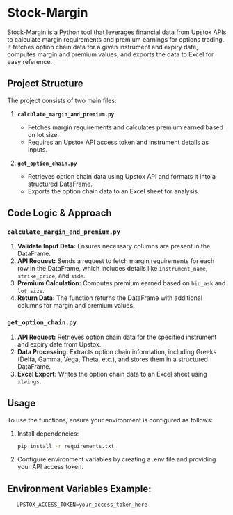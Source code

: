 # Stock-Margin

Stock-Margin is a Python tool that leverages financial data from Upstox APIs to calculate margin requirements and premium earnings for options trading. It fetches option chain data for a given instrument and expiry date, computes margin and premium values, and exports the data to Excel for easy reference.

## Project Structure

The project consists of two main files:

1. **`calculate_margin_and_premium.py`**  
   - Fetches margin requirements and calculates premium earned based on lot size.
   - Requires an Upstox API access token and instrument details as inputs.

2. **`get_option_chain.py`**
   - Retrieves option chain data using Upstox API and formats it into a structured DataFrame.
   - Exports the option chain data to an Excel sheet for analysis.

## Code Logic & Approach

### `calculate_margin_and_premium.py`

1. **Validate Input Data:** Ensures necessary columns are present in the DataFrame.
2. **API Request:** Sends a request to fetch margin requirements for each row in the DataFrame, which includes details like `instrument_name`, `strike_price`, and `side`.
3. **Premium Calculation:** Computes premium earned based on `bid_ask` and `lot_size`.
4. **Return Data:** The function returns the DataFrame with additional columns for margin and premium values.

### `get_option_chain.py`

1. **API Request:** Retrieves option chain data for the specified instrument and expiry date from Upstox.
2. **Data Processing:** Extracts option chain information, including Greeks (Delta, Gamma, Vega, Theta, etc.), and stores them in a structured DataFrame.
3. **Excel Export:** Writes the option chain data to an Excel sheet using `xlwings`.

## Usage

To use the functions, ensure your environment is configured as follows:

1. Install dependencies:
   ```bash
   pip install -r requirements.txt

2. Configure environment variables by creating a .env file and providing your API access token.

## Environment Variables Example:

       UPSTOX_ACCESS_TOKEN=your_access_token_here

